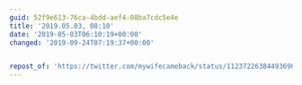 ```yaml
---
guid: 52f9e613-76ca-4bdd-aef4-08ba7cdc5e4e
title: '2019.05.03, 08:10'
date: '2019-05-03T06:10:19+00:00'
changed: '2019-09-24T07:19:37+00:00'


repost_of: 'https://twitter.com/mywifecameback/status/1123722638449369089?s=19'
---
```


